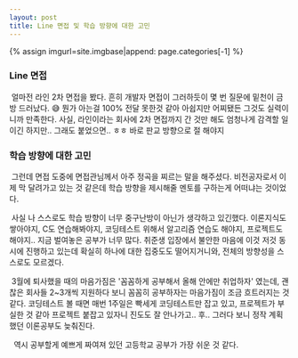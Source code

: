 ```yaml
---
layout: post
title: Line 면접 및 학습 방향에 대한 고민
---
```


{% assign imgurl=site.imgbase|append: page.categories[-1] %}

### Line 면접

&nbsp;얼마전 라인 2차 면접을 봤다. 흔히 개발자 면접이 그러하듯이 몇 번 질문에 밑천이 금방 드러났다. 😅 뭔가 아는걸 100% 전달 못한것 같아 아쉽지만 어찌됐든 그것도 실력이니까 만족한다. 사실, 라인이라는 회사에 2차 면접까지 간 것만 해도 엄청나게 감격할 일이긴 하지만.. 그래도 붙었으면.. ㅎㅎ 바로 판교 방향으로 절 해야지



### 학습 방향에 대한 고민

&nbsp;그런데 면접 도중에 면접관님께서 아주 정곡을 찌르는 말을 해주셨다. 비전공자로서 이제 막 달려가고 있는 것 같은데 학습 방향을 제시해줄 멘토를 구하는게 어떠냐는 것이었다. 

&nbsp;사실 나 스스로도 학습 방향이 너무 중구난방이 아닌가 생각하고 있긴했다. 이론지식도 쌓아야지, C도 연습해봐야지, 코딩테스트 위해서 알고리즘 연습도 해야지, 프로젝트도 해야지.. 지금 벌여놓은 공부가 너무 많다. 취준생 입장에서 불안한 마음에 이것 저것 동시에 진행하고 있는데 확실히 하나에 대한 집중도도 떨어지거니와, 전체의 방향성을 스스로도 모르겠다. 

&nbsp;3월에 퇴사했을 때의 마음가짐은 '꼼꼼하게 공부해서 올해 안에만 취업하자' 였는데, 괜찮은 회사들 2~3개씩 지원하다 보니 꼼꼼히 공부하자는 마음가짐이 조금 흐트러지는 것 같다. 코딩테스트 볼 때면 매번 1주일은 빡세게 코딩테스트만 잡고 있고, 프로젝트가 부실한 것 같아 프로젝트 붙잡고 있자니 진도도 잘 안나가고.. 후.. 그러다 보니 정작 계획했던 이론공부도 늦춰진다.  

&nbsp; 역시 공부할게 예쁘게 짜여져 있던 고등학교 공부가 가장 쉬운 것 같다.